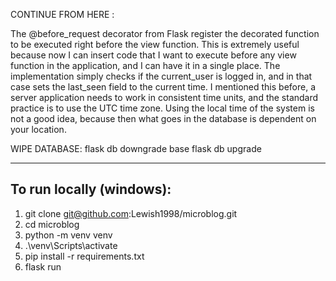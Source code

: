 CONTINUE FROM HERE :

The @before_request decorator from Flask register the decorated function to be executed right before the view function. This is extremely useful because now I can insert code that I want to execute before any view function in the application, and I can have it in a single place. The implementation simply checks if the current_user is logged in, and in that case sets the last_seen field to the current time. I mentioned this before, a server application needs to work in consistent time units, and the standard practice is to use the UTC time zone. Using the local time of the system is not a good idea, because then what goes in the database is dependent on your location.



WIPE DATABASE:
flask db downgrade base
flask db upgrade





<hr>

## To run locally (windows):
1. git clone git@github.com:Lewish1998/microblog.git
2. cd microblog
3. python -m venv venv
4. .\venv\Scripts\activate
5. pip install -r requirements.txt
6. flask run